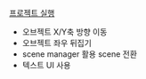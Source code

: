 [프로젝트 실행](https://favorcat.itch.io/unity-scene-test)
- 오브젝트 X/Y축 방향 이동
- 오브젝트 좌우 뒤집기
- scene manager 활용 scene 전환
- 텍스트 UI 사용